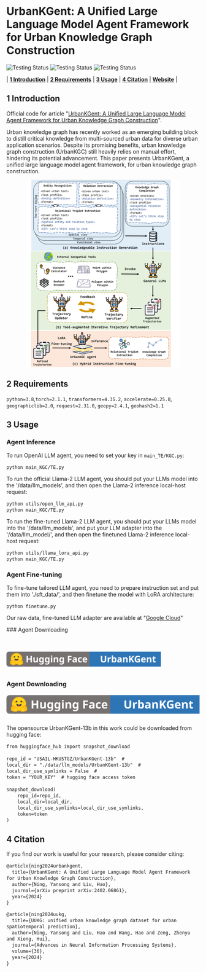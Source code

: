 # UrbanKGent: A Unified Large Language Model Agent Framework for Urban Knowledge Graph Construction

<p align="center">

![Testing Status](https://img.shields.io/badge/docs-in_progress-green)
![Testing Status](https://img.shields.io/badge/pypi_package-in_progress-green)
![Testing Status](https://img.shields.io/badge/license-MIT-blue)
</p>

<p align="center">

| **[1 Introduction](#introduction)** 
| **[2 Requirements](#requirements)**
| **[3 Usage](#usage)**
| **[4 Citation](#citation)**
| **[Website](https://htmlpreview.github.io/?https://raw.githubusercontent.com/usail-hkust/UrbanKGent/main/UrbanKGent%20Demo/index.html)** |

</p>

<a id="introduction"></a>
## 1 Introduction

Official code for article "[UrbanKGent: A Unified Large Language Model Agent Framework for Urban Knowledge Graph Construction](https://arxiv.org/pdf/2402.06861.pdf)".

Urban knowledge graph has recently worked as an emerging building block to distill critical knowledge from multi-sourced urban data for diverse urban application scenarios. Despite its promising benefits, urban knowledge graph construction (UrbanKGC) still heavily relies on manual effort, hindering its potential advancement. This paper presents UrbanKGent, a unified large language model agent framework, for urban knowledge graph construction.

<div style="display: flex; justify-content: center;">
  <img src="https://github.com/usail-hkust/UrbanKGent/blob/main/UrbanKGent%20Demo/img/model.png" width="400">
</div>


<a id="requirements"></a>
## 2 Requirements

`python=3.8`,`torch=2.1.1`, `transformers=4.35.2`, `accelerate=0.25.0`, `geographiclib=2.0`, `request=2.31.0`,  `geopy=2.4.1`, `geohash2=1.1`

<a id="usage"></a>

## 3 Usage

### Agent Inference
To run OpenAI LLM agent, you need to set your key in `main_TE/KGC.py`:

```
python main_KGC/TE.py
```

To run the official Llama-2 LLM agent, you should put your LLMs model into the '/data/llm_models', and then open the Llama-2 inference local-host request: 

```
python utils/open_llm_api.py
python main_KGC/TE.py
```
To run the fine-tuned Llama-2 LLM agent, you should put your LLMs model into the '/data/llm_models', and put your LLM adapter into the '/data/llm_model/', and then open the finetuned Llama-2 inference local-host request: 
```
python utils/llama_lora_api.py
python main_KGC/TE.py
```

### Agent Fine-tuning
To fine-tune tailored LLM agent, you need to prepare instruction set and put them into './sft_data/', and then finetune the model with LoRA architecture:
```
python finetune.py
```

Our raw data, fine-tuned LLM adapter are available at "[Google Cloud](https://drive.google.com/drive/folders/1OLK1_8qN_1hNDaBzxPoTkYP5ppIfWXVI?usp=sharing)"

<div style="height: 50px;"> 
### Agent Downloading 
</div>

[<img src="https://github.com/usail-hkust/UrbanKGent/blob/main/UrbanKGent%20Demo/img/hugging%20face%20urbankgent.svg" height="50px">](https://huggingface.co/USAIL-HKUSTGZ/UrbanKGent-13b)


### Agent Downloading
[![Testing Status](https://github.com/usail-hkust/UrbanKGent/blob/main/UrbanKGent%20Demo/img/hugging%20face%20urbankgent.svg)](https://huggingface.co/USAIL-HKUSTGZ/UrbanKGent-13b)

The opensource UrbanKGent-13b in this work could be downloaded from hugging face:
```
from huggingface_hub import snapshot_download

repo_id = "USAIL-HKUSTGZ/UrbanKGent-13b"  # 
local_dir = "./data/llm_models/UrbanKGent-13b"  # 
local_dir_use_symlinks = False  #
token = "YOUR_KEY"  # hugging face access token

snapshot_download(
    repo_id=repo_id,
    local_dir=local_dir,
    local_dir_use_symlinks=local_dir_use_symlinks,
    token=token
)
```

## 4 Citation

If you find our work is useful for your research, please consider citing:

```
@article{ning2024urbankgent,
  title={UrbanKGent: A Unified Large Language Model Agent Framework for Urban Knowledge Graph Construction},
  author={Ning, Yansong and Liu, Hao},
  journal={arXiv preprint arXiv:2402.06861},
  year={2024}
}
```

```
@article{ning2024uukg,
  title={UUKG: unified urban knowledge graph dataset for urban spatiotemporal prediction},
  author={Ning, Yansong and Liu, Hao and Wang, Hao and Zeng, Zhenyu and Xiong, Hui},
  journal={Advances in Neural Information Processing Systems},
  volume={36},
  year={2024}
}
```
